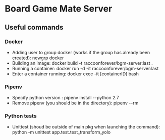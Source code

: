 # Board Game Mate Server

## Useful commands
### Docker
- Adding user to group docker (works if the group has already been created): newgrp docker 
- Building an image: docker build -t raccoonforever/bgm-server:last .
- Running a container: docker run -d -it raccoonforever/bgm-server:last
- Enter a container running: docker exec -it [containerID] bash

### Pipenv
- Specify python version : pipenv install --python 2.7
- Remove pipenv (you should be in the directory): pipenv --rm

### Python tests
- Unittest (shoud be outside of main pkg when launching the command): python -m unittest app.test.test_transform_yolo

